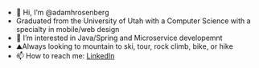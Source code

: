- 👋 Hi, I’m @adamhrosenberg
- Graduated from the University of Utah with a Computer Science with a specialty in mobile/web design
- 👀 I’m interested in Java/Spring and Microservice developemnt 
- ⛰️Always looking to mountain to ski, tour, rock climb, bike, or hike
- 📫 How to reach me: [LinkedIn](https://www.linkedin.com/in/adamhrosenberg/)

<!---
adamhrosenberg/adamhrosenberg is a ✨ special ✨ repository because its `README.md` (this file) appears on your GitHub profile.
You can click the Preview link to take a look at your changes.
--->
